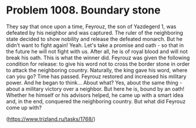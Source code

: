 # Problem 1008. Boundary stone

They say that once upon a time, Feyrouz, the son of Yazdegerd 1, was defeated by his neighbor and was captured. The ruler of the neighboring state decided to show nobility and release the defeated monarch. But he didn’t want to fight again! Yeah. Let's take a promise and oath - so that in the future he will not fight with us. After all, he is of royal blood and will not break his oath. This is what the winner did. Feyrouz was given the following condition for release: to give his word not to cross the border stone in order to attack the neighboring country. Naturally, the king gave his word, where can you go? Time has passed. Feyrouz restored and increased his military power. And he began to think... About what? Yes, about the same thing - about a military victory over a neighbor. But here he is, bound by an oath! Whether he himself or his advisors helped, he came up with a smart idea and, in the end, conquered the neighboring country. But what did Feyrouz come up with?

(https://www.trizland.ru/tasks/1768/)